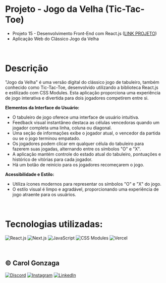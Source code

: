 # Projeto - Jogo da Velha (Tic-Tac-Toe)
- Projeto 15 - Desenvolvimento Front-End com React.js ([LINK PROJETO](https://projeto-jogo-da-velha-eight.vercel.app/))
- Aplicação Web do Clássico Jogo da Velha

<br/>

# Descrição

"Jogo da Velha" é uma versão digital do clássico jogo de tabuleiro, também conhecido como Tic-Tac-Toe, desenvolvido utilizando a biblioteca React.js e estilizado com CSS Modules. Esta aplicação proporciona uma experiência de jogo interativa e divertida para dois jogadores competirem entre si.

**Elementos da Interface do Usuário:**
- O tabuleiro de jogo oferece uma interface de usuário intuitiva.
- Feedback visual instantâneo destaca as células vencedoras quando um jogador completa uma linha, coluna ou diagonal.
- Uma seção de informações exibe o jogador atual, o vencedor da partida ou se o jogo terminou empatado.
- Os jogadores podem clicar em qualquer célula do tabuleiro para fazerem suas jogadas, alternando entre os símbolos "O" e "X".
- A aplicação mantém controle do estado atual do tabuleiro, pontuações e histórico de vitórias para cada jogador.
- Há um botão de reinício para os jogadores recomeçarem o jogo.

**Acessibilidade e Estilo:**
- Utiliza ícones modernos para representar os símbolos "O" e "X" do jogo.
- O estilo visual é limpo e agradável, proporcionando uma experiência de jogo atraente para os usuários.

<br/>

# Tecnologias utilizadas:
![React.js](https://img.shields.io/badge/React.js-%2361DAFB.svg?style=flat&logo=react&logoColor=white)
![Next.js](https://img.shields.io/badge/Next.js-%23000000.svg?style=flat&logo=next.js&logoColor=white)
![JavaScript](https://img.shields.io/badge/JavaScript-%23323330.svg?style=flat&logo=javascript&logoColor=%23F7DF1E)
![CSS Modules](https://img.shields.io/badge/CSS_Modules-%231572B6.svg?style=flat&logo=css3&logoColor=white)
![Vercel](https://img.shields.io/badge/Vercel-%23000000.svg?style=flat&logo=vercel&logoColor=white)


<br/>

## © Carol Gonzaga
[![Discord](https://img.shields.io/badge/Discord-%237289DA.svg?logo=discord&logoColor=white)](https://discord.gg/yZq4x7DQ)
[![Instagram](https://img.shields.io/badge/Instagram-%23E4405F.svg?logo=Instagram&logoColor=white)](https://instagram.com/anacquesta) 
[![LinkedIn](https://img.shields.io/badge/LinkedIn-%230077B5.svg?logo=linkedin&logoColor=white)](https://linkedin.com/in/anacarolgonzaga)

